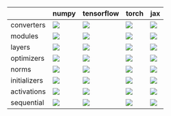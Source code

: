 |              | numpy                                                                                                                                        | tensorflow                                                                                                                                   | torch                                                                                                                                      | jax                                                                                                                                          |
|:-------------|:---------------------------------------------------------------------------------------------------------------------------------------------|:---------------------------------------------------------------------------------------------------------------------------------------------|:-------------------------------------------------------------------------------------------------------------------------------------------|:---------------------------------------------------------------------------------------------------------------------------------------------|
| converters   | <a href="Stateful API/converters.md" rel="noopener noreferrer" target="_blank"><img src=https://img.shields.io/badge/-failure-red></a>       | <a href="Stateful API/converters.md" rel="noopener noreferrer" target="_blank"><img src=https://img.shields.io/badge/-failure-red></a>       | <a href="Stateful API/converters.md" rel="noopener noreferrer" target="_blank"><img src=https://img.shields.io/badge/-failure-red></a>     | <a href="Stateful API/converters.md" rel="noopener noreferrer" target="_blank"><img src=https://img.shields.io/badge/-failure-red></a>       |
| modules      | <a href="Stateful API/modules.md" rel="noopener noreferrer" target="_blank"><img src=https://img.shields.io/badge/-success-success></a>      | <a href="Stateful API/modules.md" rel="noopener noreferrer" target="_blank"><img src=https://img.shields.io/badge/-failure-red></a>          | <a href="Stateful API/modules.md" rel="noopener noreferrer" target="_blank"><img src=https://img.shields.io/badge/-success-success></a>    | <a href="Stateful API/modules.md" rel="noopener noreferrer" target="_blank"><img src=https://img.shields.io/badge/-failure-red></a>          |
| layers       | <a href="Stateful API/layers.md" rel="noopener noreferrer" target="_blank"><img src=https://img.shields.io/badge/-failure-red></a>           | <a href="Stateful API/layers.md" rel="noopener noreferrer" target="_blank"><img src=https://img.shields.io/badge/-failure-red></a>           | <a href="Stateful API/layers.md" rel="noopener noreferrer" target="_blank"><img src=https://img.shields.io/badge/-failure-red></a>         | <a href="Stateful API/layers.md" rel="noopener noreferrer" target="_blank"><img src=https://img.shields.io/badge/-failure-red></a>           |
| optimizers   | <a href="Stateful API/optimizers.md" rel="noopener noreferrer" target="_blank"><img src=https://img.shields.io/badge/-success-success></a>   | <a href="Stateful API/optimizers.md" rel="noopener noreferrer" target="_blank"><img src=https://img.shields.io/badge/-success-success></a>   | <a href="Stateful API/optimizers.md" rel="noopener noreferrer" target="_blank"><img src=https://img.shields.io/badge/-success-success></a> | <a href="Stateful API/optimizers.md" rel="noopener noreferrer" target="_blank"><img src=https://img.shields.io/badge/-success-success></a>   |
| norms        | <a href="Stateful API/norms.md" rel="noopener noreferrer" target="_blank"><img src=https://img.shields.io/badge/-success-success></a>        | <a href="Stateful API/norms.md" rel="noopener noreferrer" target="_blank"><img src=https://img.shields.io/badge/-success-success></a>        | <a href="Stateful API/norms.md" rel="noopener noreferrer" target="_blank"><img src=https://img.shields.io/badge/-success-success></a>      | <a href="Stateful API/norms.md" rel="noopener noreferrer" target="_blank"><img src=https://img.shields.io/badge/-success-success></a>        |
| initializers | <a href="Stateful API/initializers.md" rel="noopener noreferrer" target="_blank"><img src=https://img.shields.io/badge/-success-success></a> | <a href="Stateful API/initializers.md" rel="noopener noreferrer" target="_blank"><img src=https://img.shields.io/badge/-success-success></a> | <a href="Stateful API/initializers.md" rel="noopener noreferrer" target="_blank"><img src=https://img.shields.io/badge/-failure-red></a>   | <a href="Stateful API/initializers.md" rel="noopener noreferrer" target="_blank"><img src=https://img.shields.io/badge/-success-success></a> |
| activations  | <a href="Stateful API/activations.md" rel="noopener noreferrer" target="_blank"><img src=https://img.shields.io/badge/-success-success></a>  | <a href="Stateful API/activations.md" rel="noopener noreferrer" target="_blank"><img src=https://img.shields.io/badge/-success-success></a>  | <a href="Stateful API/activations.md" rel="noopener noreferrer" target="_blank"><img src=https://img.shields.io/badge/-failure-red></a>    | <a href="Stateful API/activations.md" rel="noopener noreferrer" target="_blank"><img src=https://img.shields.io/badge/-success-success></a>  |
| sequential   | <a href="Stateful API/sequential.md" rel="noopener noreferrer" target="_blank"><img src=https://img.shields.io/badge/-success-success></a>   | <a href="Stateful API/sequential.md" rel="noopener noreferrer" target="_blank"><img src=https://img.shields.io/badge/-success-success></a>   | <a href="Stateful API/sequential.md" rel="noopener noreferrer" target="_blank"><img src=https://img.shields.io/badge/-success-success></a> | <a href="Stateful API/sequential.md" rel="noopener noreferrer" target="_blank"><img src=https://img.shields.io/badge/-success-success></a>   |